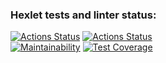 ### Hexlet tests and linter status:
[![Actions Status](https://github.com/potemkuh/python-project-lvl2/workflows/hexlet-check/badge.svg)](https://github.com/potemkuh/python-project-lvl2/actions)
[![Actions Status](https://github.com/potemkuh/python-project-lvl2/workflows/Super-Linter/badge.svg)](https://github.com/potemkuh/python-project-lvl2/actions)\
[![Maintainability](https://api.codeclimate.com/v1/badges/178d8147c975cb2b8a92/maintainability)](https://codeclimate.com/github/potemkuh/python-project-lvl2/maintainability)
[![Test Coverage](https://api.codeclimate.com/v1/badges/178d8147c975cb2b8a92/test_coverage)](https://codeclimate.com/github/potemkuh/python-project-lvl2/test_coverage)
